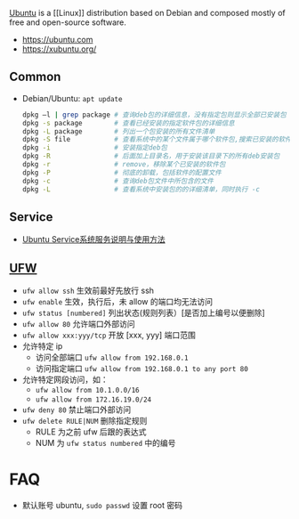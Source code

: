 [Ubuntu](https://en.wikipedia.org/wiki/Ubuntu) is a [[Linux]] distribution based on Debian and composed mostly of free and open-source software.

- https://ubuntu.com
- https://xubuntu.org/



## Common
- Debian/Ubuntu: `apt update`
  ```bash
  dpkg –l | grep package # 查询deb包的详细信息，没有指定包则显示全部已安装包
  dpkg -s package        # 查看已经安装的指定软件包的详细信息
  dpkg -L package        # 列出一个包安装的所有文件清单
  dpkg -S file           # 查看系统中的某个文件属于哪个软件包,搜索已安装的软件包
  dpkg -i                # 安装指定deb包
  dpkg -R                # 后面加上目录名，用于安装该目录下的所有deb安装包
  dpkg -r                # remove，移除某个已安装的软件包
  dpkg -P                # 彻底的卸载，包括软件的配置文件
  dpkg -c                # 查询deb包文件中所包含的文件
  dpkg -L                # 查看系统中安装包的的详细清单，同时执行 -c
  ```



## Service 
- [Ubuntu Service系统服务说明与使用方法](http://www.mikewootc.com/wiki/linux/usage/ubuntu_service_usage.html)



## [UFW](https://help.ubuntu.com/community/UFW)
- `ufw allow ssh` 生效前最好先放行 ssh
- `ufw enable`  生效，执行后，未 allow 的端口均无法访问
- `ufw status [numbered]` 列出状态(规则列表）[是否加上编号以便删除]
- `ufw allow 80`  允许端口外部访问
- `ufw allow xxx:yyy/tcp` 开放 [xxx, yyy] 端口范围
- 允许特定 ip 
  - 访问全部端口 `ufw allow from 192.168.0.1` 
  - 访问指定端口 `ufw allow from 192.168.0.1 to any port 80`
- 允许特定网段访问，如：
  - `ufw allow from 10.1.0.0/16`
  - `ufw allow from 172.16.19.0/24`
- `ufw deny 80`    禁止端口外部访问
- `ufw delete RULE|NUM` 删除指定规则
  - RULE 为之前 ufw 后跟的表达式
  - NUM 为 `ufw status numbered` 中的编号



# FAQ
- 默认账号 ubuntu, `sudo passwd` 设置 root 密码
